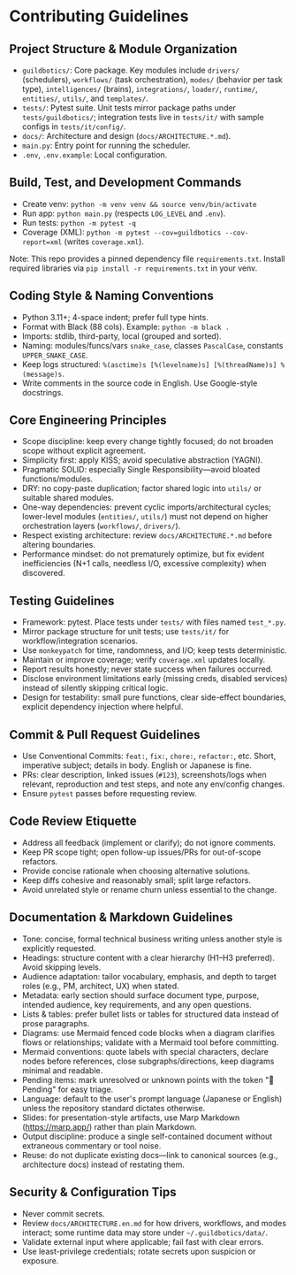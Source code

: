 # Contributing Guidelines

## Project Structure & Module Organization
- `guildbotics/`: Core package. Key modules include `drivers/` (schedulers), `workflows/` (task orchestration), `modes/` (behavior per task type), `intelligences/` (brains), `integrations/`, `loader/`, `runtime/`, `entities/`, `utils/`, and `templates/`.
- `tests/`: Pytest suite. Unit tests mirror package paths under `tests/guildbotics/`; integration tests live in `tests/it/` with sample configs in `tests/it/config/`.
- `docs/`: Architecture and design (`docs/ARCHITECTURE.*.md`).
- `main.py`: Entry point for running the scheduler.
- `.env`, `.env.example`: Local configuration.

## Build, Test, and Development Commands
- Create venv: `python -m venv venv && source venv/bin/activate`
- Run app: `python main.py` (respects `LOG_LEVEL` and `.env`).
- Run tests: `python -m pytest -q`
- Coverage (XML): `python -m pytest --cov=guildbotics --cov-report=xml` (writes `coverage.xml`).

Note: This repo provides a pinned dependency file `requirements.txt`. Install required libraries via `pip install -r requirements.txt` in your venv.

## Coding Style & Naming Conventions
- Python 3.11+; 4-space indent; prefer full type hints.
- Format with Black (88 cols). Example: `python -m black .`
- Imports: stdlib, third-party, local (grouped and sorted).
- Naming: modules/funcs/vars `snake_case`, classes `PascalCase`, constants `UPPER_SNAKE_CASE`.
- Keep logs structured: `%(asctime)s [%(levelname)s] [%(threadName)s] %(message)s`.
- Write comments in the source code in English. Use Google-style docstrings.

## Core Engineering Principles
- Scope discipline: keep every change tightly focused; do not broaden scope without explicit agreement.
- Simplicity first: apply KISS; avoid speculative abstraction (YAGNI).
- Pragmatic SOLID: especially Single Responsibility—avoid bloated functions/modules.
- DRY: no copy-paste duplication; factor shared logic into `utils/` or suitable shared modules.
- One-way dependencies: prevent cyclic imports/architectural cycles; lower-level modules (`entities/`, `utils/`) must not depend on higher orchestration layers (`workflows/`, `drivers/`).
- Respect existing architecture: review `docs/ARCHITECTURE.*.md` before altering boundaries.
- Performance mindset: do not prematurely optimize, but fix evident inefficiencies (N+1 calls, needless I/O, excessive complexity) when discovered.

## Testing Guidelines
- Framework: pytest. Place tests under `tests/` with files named `test_*.py`.
- Mirror package structure for unit tests; use `tests/it/` for workflow/integration scenarios.
- Use `monkeypatch` for time, randomness, and I/O; keep tests deterministic.
- Maintain or improve coverage; verify `coverage.xml` updates locally.
- Report results honestly; never state success when failures occurred.
- Disclose environment limitations early (missing creds, disabled services) instead of silently skipping critical logic.
- Design for testability: small pure functions, clear side-effect boundaries, explicit dependency injection where helpful.

## Commit & Pull Request Guidelines
- Use Conventional Commits: `feat:`, `fix:`, `chore:`, `refactor:`, etc. Short, imperative subject; details in body. English or Japanese is fine.
- PRs: clear description, linked issues (`#123`), screenshots/logs when relevant, reproduction and test steps, and note any env/config changes.
- Ensure `pytest` passes before requesting review.

## Code Review Etiquette
- Address all feedback (implement or clarify); do not ignore comments.
- Keep PR scope tight; open follow-up issues/PRs for out-of-scope refactors.
- Provide concise rationale when choosing alternative solutions.
- Keep diffs cohesive and reasonably small; split large refactors.
- Avoid unrelated style or rename churn unless essential to the change.

## Documentation & Markdown Guidelines
- Tone: concise, formal technical business writing unless another style is explicitly requested.
- Headings: structure content with a clear hierarchy (H1–H3 preferred). Avoid skipping levels.
- Audience adaptation: tailor vocabulary, emphasis, and depth to target roles (e.g., PM, architect, UX) when stated.
- Metadata: early section should surface document type, purpose, intended audience, key requirements, and any open questions.
- Lists & tables: prefer bullet lists or tables for structured data instead of prose paragraphs.
- Diagrams: use Mermaid fenced code blocks when a diagram clarifies flows or relationships; validate with a Mermaid tool before committing.
- Mermaid conventions: quote labels with special characters, declare nodes before references, close subgraphs/directions, keep diagrams minimal and readable.
- Pending items: mark unresolved or unknown points with the token "🔶 Pending" for easy triage.
- Language: default to the user's prompt language (Japanese or English) unless the repository standard dictates otherwise.
- Slides: for presentation-style artifacts, use Marp Markdown (https://marp.app/) rather than plain Markdown.
- Output discipline: produce a single self-contained document without extraneous commentary or tool noise.
- Reuse: do not duplicate existing docs—link to canonical sources (e.g., architecture docs) instead of restating them.

## Security & Configuration Tips
- Never commit secrets.
- Review `docs/ARCHITECTURE.en.md` for how drivers, workflows, and modes interact; some runtime data may store under `~/.guildbotics/data/`.
- Validate external input where applicable; fail fast with clear errors.
- Use least-privilege credentials; rotate secrets upon suspicion or exposure.

